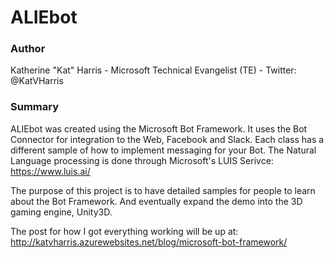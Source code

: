# ALIEbot

### Author
Katherine "Kat" Harris - Microsoft Technical Evangelist (TE) - Twitter: @KatVHarris

### Summary
ALIEbot was created using the Microsoft Bot Framework. It uses the Bot Connector for integration to the Web, Facebook and Slack. Each class has a different sample of how to implement messaging for your Bot. The Natural Language processing is done through Microsoft's LUIS Serivce: https://www.luis.ai/

The purpose of this project is to have detailed samples for people to learn about the Bot Framework. And eventually expand the demo into the 3D gaming engine, Unity3D. 

The post for how I got everything working will be up at: http://katvharris.azurewebsites.net/blog/microsoft-bot-framework/
